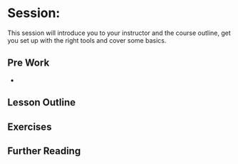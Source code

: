 # Session:

This session will introduce you to your instructor and the course outline, get you set up with the right tools and cover some basics.

## Pre Work

* 

## Lesson Outline


## Exercises


## Further Reading
